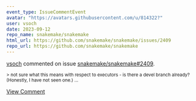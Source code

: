 ```yaml
---
event_type: IssueCommentEvent
avatar: "https://avatars.githubusercontent.com/u/814322?"
user: vsoch
date: 2023-09-12
repo_name: snakemake/snakemake
html_url: https://github.com/snakemake/snakemake/issues/2409
repo_url: https://github.com/snakemake/snakemake
---
```


<a href='https://github.com/vsoch' target='_blank'>vsoch</a> commented on issue <a href='https://github.com/snakemake/snakemake/issues/2409' target='_blank'>snakemake/snakemake#2409</a>.

<small>> not sure what this means with respect to executors - is there a devel branch already? (Honestly, I have not seen one.)...</small>

<a href='https://github.com/snakemake/snakemake/issues/2409' target='_blank'>View Comment</a>